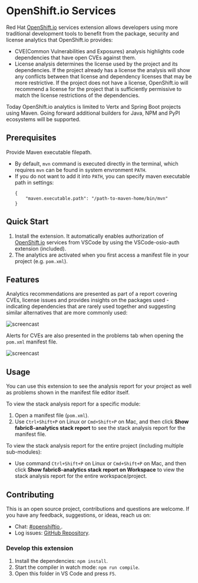 # OpenShift.io Services

Red Hat [OpenShift.io](https://openshift.io/) services extension allows developers using more traditional development tools to benefit from the package, security and license analytics that OpenShift.io provides:
- CVE(Common Vulnerabilities and Exposures) analysis highlights code dependencies that have open CVEs against them.
- License analysis determines the license used by the project and its dependencies. If the project already has a license the analysis will show any conflicts between that license and dependency licenses that may be more restrictive. If the project does not have a license, OpenShift.io will recommend a license for the project that is sufficiently permissive to match the license restrictions of the dependencies.

Today OpenShift.io analytics is limited to Vertx and Spring Boot projects using Maven. Going forward additional builders for Java, NPM and PyPI ecosystems will be supported.

## Prerequisites

Provide Maven executable filepath.
* By default, `mvn` command is executed directly in the terminal, which requires `mvn` can be found in system envronment `PATH`.
* If you do not want to add it into `PATH`, you can specify maven executable path in settings:
    ```
    {
        "maven.executable.path": "/path-to-maven-home/bin/mvn"
    }
    ```


## Quick Start

1. Install the extension. It automatically enables authorization of [OpenShift.io](https://openshift.io/) services from VSCode by using the VSCode-osio-auth extension (included).
2. The analytics are activated when you first access a manifest file in your project (e.g. `pom.xml`).

## Features

Analytics recommendations are presented as part of a report covering CVEs, license issues and provides insights on the packages used - indicating dependencies that are rarely used together and suggesting similar alternatives that are more commonly used:

![ screencast ](https://raw.githubusercontent.com/fabric8-analytics/fabric8-analytics-vscode-extension/master/images/stackanalysis.gif)

Alerts for CVEs are also presented in the problems tab when opening the `pom.xml` manifest file.

![ screencast ](https://raw.githubusercontent.com/fabric8-analytics/fabric8-analytics-vscode-extension/master/images/compAnalysis.png)


## Usage

You can use this extension to see the analysis report for your project as well as problems shown in the manifest file editor itself.

To view the stack analysis report for a specific module:
1. Open a manifest file (`pom.xml`).
2. Use `Ctrl+Shift+P` on Linux or `Cmd+Shift+P` on Mac, and then click **Show fabric8-analytics stack report** to see the stack analysis report for the manifest file.

To view the stack analysis report for the entire project (including multiple sub-modules):
* Use command `Ctrl+Shift+P` on Linux or `Cmd+Shift+P` on Mac, and then click **Show fabric8-analytics stack report on Workspace** to view the stack analysis report for the entire workspace/project.

## Contributing

This is an open source project, contributions and questions are welcome. If you have any feedback, suggestions, or ideas, reach us on:
* Chat: [#openshiftio  ](https://chat.openshift.io/developers/channels/town-square).
* Log issues:  [GitHub Repository](https://github.com/fabric8-analytics/fabric8-analytics-vscode-extension/issues).

### Develop this extension

1. Install the dependencies:
`npm install`.
2. Start the compiler in watch mode:
`npm run compile`.
3. Open this folder in VS Code and press `F5`.

